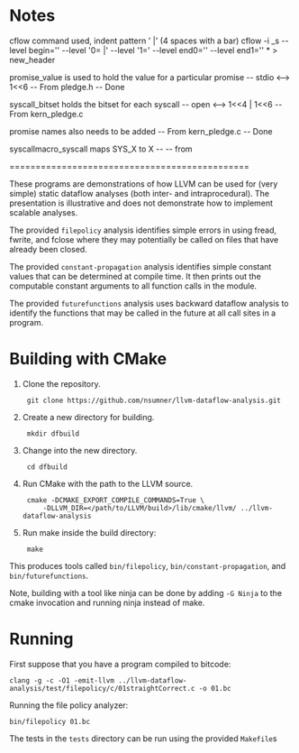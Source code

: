 # Notes

cflow command used, indent pattern '    |' (4 spaces with a bar)
cflow -i _s --level begin='' --level '0=    |' --level '1=' --level end0='' --level end1='' *  > new_header

promise_value is used to hold the value for a particular promise -- stdio <--> 1<<6  -- From pledge.h -- Done

syscall_bitset holds the bitset for each syscall -- open <--> 1<<4 | 1<<6 -- From kern_pledge.c

promise names also needs to be added -- From kern_pledge.c -- Done

syscallmacro_syscall maps SYS_X to X -- -- from 


==============================================

These programs are demonstrations of how LLVM can be used for (very simple)
static dataflow analyses (both inter- and intraprocedural). The presentation
is illustrative and does not demonstrate how to implement scalable analyses.

The provided `filepolicy` analysis identifies simple errors in using fread,
fwrite, and fclose where they may potentially be called on files that have
already been closed.

The provided `constant-propagation` analysis identifies simple constant values
that can be determined at compile time. It then prints out the computable
constant arguments to all function calls in the module.

The provided `futurefunctions` analysis uses backward dataflow analysis to
identify the functions that may be called in the future at all call sites
in a program.

Building with CMake
==============================================
1. Clone the repository.

        git clone https://github.com/nsumner/llvm-dataflow-analysis.git

2. Create a new directory for building.

        mkdir dfbuild

3. Change into the new directory.

        cd dfbuild

4. Run CMake with the path to the LLVM source.

        cmake -DCMAKE_EXPORT_COMPILE_COMMANDS=True \
            -DLLVM_DIR=</path/to/LLVM/build>/lib/cmake/llvm/ ../llvm-dataflow-analysis

5. Run make inside the build directory:

        make

This produces tools called `bin/filepolicy`, `bin/constant-propagation`,
and `bin/futurefunctions`.

Note, building with a tool like ninja can be done by adding `-G Ninja` to
the cmake invocation and running ninja instead of make.

Running
==============================================

First suppose that you have a program compiled to bitcode:

    clang -g -c -O1 -emit-llvm ../llvm-dataflow-analysis/test/filepolicy/c/01straightCorrect.c -o 01.bc

Running the file policy analyzer:

    bin/filepolicy 01.bc

The tests in the `tests` directory can be run using the provided `Makefile`s

